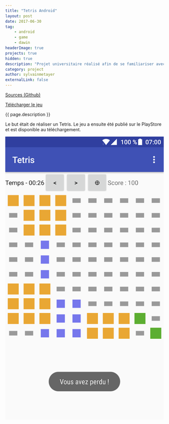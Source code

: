 ```yaml
---
title: "Tetris Android"
layout: post
date: 2017-06-30
tag: 
    - android
    - game
    - dawin
headerImage: true
projects: true
hidden: true
description: "Projet universitaire réalisé afin de se familiariser avec le développement d'application Android."
category: project
author: sylvainmetayer
externalLink: false
---
```


[Sources (Github)](https://github.com/sylvainmetayer/tetris)

[Télécharger le jeu](https://play.google.com/store/apps/details?id=fr.sylvainmetayer.tetris)

{{ page.description }}

Le but était de réaliser un Tetris. Le jeu a ensuite été publié sur le PlayStore et est disponible au téléchargement.

[![Illustration du jeu](/assets/images/projets/tetris.png)](https://play.google.com/store/apps/details?id=fr.sylvainmetayer.tetris)